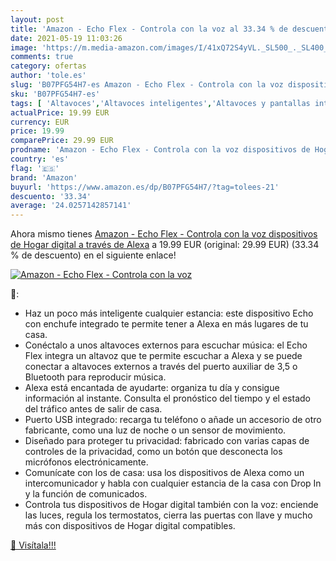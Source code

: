 ```yaml
---
layout: post
title: 'Amazon - Echo Flex - Controla con la voz al 33.34 % de descuento'
date: 2021-05-19 11:03:26
image: 'https://m.media-amazon.com/images/I/41xQ72S4yVL._SL500_._SL400_.jpg'
comments: true
category: ofertas
author: 'tole.es'
slug: 'B07PFG54H7-es Amazon - Echo Flex - Controla con la voz dispositivos de...'
sku: 'B07PFG54H7-es'
tags: [ 'Altavoces','Altavoces inteligentes','Altavoces y pantallas inteligentes Echo','Bricolaje y herramientas','Dispositivos Amazon','Dispositivos Amazon y Accesorios','Electrónica','Enchufes y accesorios','Equipos de audio y Hi-Fi','Instalación eléctrica','alexa','amazon', ]
actualPrice: 19.99 EUR
currency: EUR
price: 19.99
comparePrice: 29.99 EUR
prodname: 'Amazon - Echo Flex - Controla con la voz dispositivos de Hogar digital a través de Alexa'
country: 'es'
flag: '🇪🇸'
brand: 'Amazon'
buyurl: 'https://www.amazon.es/dp/B07PFG54H7/?tag=tolees-21'
descuento: '33.34'
average: '24.0257142857141'
---
```


Ahora mismo tienes [Amazon - Echo Flex - Controla con la voz dispositivos de Hogar digital a través de Alexa](https://www.amazon.es/dp/B07PFG54H7/?tag=tolees-21) a 19.99 EUR (original: 29.99 EUR) (33.34 %  de descuento) en el siguiente enlace!

[![Amazon - Echo Flex - Controla con la voz](https://m.media-amazon.com/images/I/41xQ72S4yVL._SL500_._SL400_.jpg)](https://www.amazon.es/dp/B07PFG54H7/?tag=tolees-21)

🔎:

- Haz un poco más inteligente cualquier estancia: este dispositivo Echo con enchufe integrado te permite tener a Alexa en más lugares de tu casa.
- Conéctalo a unos altavoces externos para escuchar música: el Echo Flex integra un altavoz que te permite escuchar a Alexa y se puede conectar a altavoces externos a través del puerto auxiliar de 3,5 o Bluetooth para reproducir música.
- Alexa está encantada de ayudarte: organiza tu día y consigue información al instante. Consulta el pronóstico del tiempo y el estado del tráfico antes de salir de casa.
- Puerto USB integrado: recarga tu teléfono o añade un accesorio de otro fabricante, como una luz de noche o un sensor de movimiento.
- Diseñado para proteger tu privacidad: fabricado con varias capas de controles de la privacidad, como un botón que desconecta los micrófonos electrónicamente.
- Comunícate con los de casa: usa los dispositivos de Alexa como un intercomunicador y habla con cualquier estancia de la casa con Drop In y la función de comunicados.
- Controla tus dispositivos de Hogar digital también con la voz: enciende las luces, regula los termostatos, cierra las puertas con llave y mucho más con dispositivos de Hogar digital compatibles.

[🛒 Visítala!!!](https://www.amazon.es/dp/B07PFG54H7/?tag=tolees-21)
